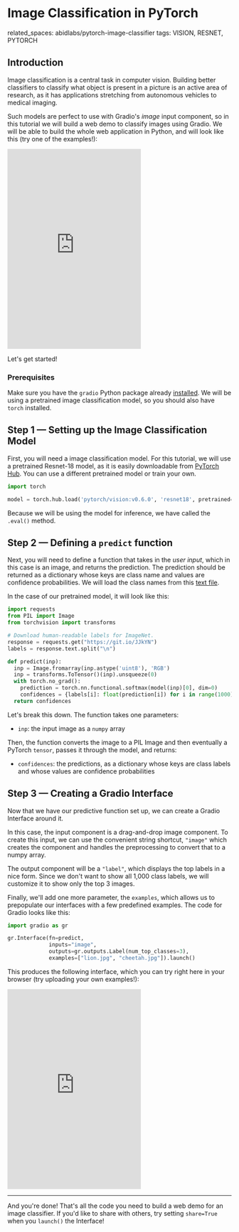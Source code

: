 # Image Classification in PyTorch

related_spaces: abidlabs/pytorch-image-classifier
tags: VISION, RESNET, PYTORCH

## Introduction

Image classification is a central task in computer vision. Building better classifiers to classify what object is present in a picture is an active area of research, as it has applications stretching from autonomous vehicles to medical imaging. 

Such models are perfect to use with Gradio's *image* input component, so in this tutorial we will build a web demo to classify images using Gradio. We will be able to build the whole web application in Python, and will look like this (try one of the examples!):

<iframe src="https://hf.space/gradioiframe/abidlabs/pytorch-image-classifier/+" frameBorder="0" height="450" title="Gradio app" class="container p-0 flex-grow space-iframe" allow="accelerometer; ambient-light-sensor; autoplay; battery; camera; document-domain; encrypted-media; fullscreen; geolocation; gyroscope; layout-animations; legacy-image-formats; magnetometer; microphone; midi; oversized-images; payment; picture-in-picture; publickey-credentials-get; sync-xhr; usb; vr ; wake-lock; xr-spatial-tracking" sandbox="allow-forms allow-modals allow-popups allow-popups-to-escape-sandbox allow-same-origin allow-scripts allow-downloads"></iframe>


Let's get started!

### Prerequisites

Make sure you have the `gradio` Python package already [installed](/getting_started). We will be using a pretrained image classification model, so you should also have `torch` installed.

## Step 1 — Setting up the Image Classification Model

First, you will need a image classification model. For this tutorial, we will use a pretrained Resnet-18 model, as it is easily downloadable from [PyTorch Hub](https://pytorch.org/hub/pytorch_vision_resnet/). You can use a different pretrained model or train your own. 

```python
import torch

model = torch.hub.load('pytorch/vision:v0.6.0', 'resnet18', pretrained=True).eval()
```

Because we will be using the model for inference, we have called the `.eval()` method.

## Step 2 — Defining a `predict` function

Next, you will need to define a function that takes in the *user input*, which in this case is an image, and returns the prediction. The prediction should be returned as a dictionary whose keys are class name and values are confidence probabilities. We will load the class names from this [text file](https://git.io/JJkYN).

In the case of our pretrained model, it will look like this:

```python
import requests
from PIL import Image
from torchvision import transforms

# Download human-readable labels for ImageNet.
response = requests.get("https://git.io/JJkYN")
labels = response.text.split("\n")

def predict(inp):
  inp = Image.fromarray(inp.astype('uint8'), 'RGB')
  inp = transforms.ToTensor()(inp).unsqueeze(0)
  with torch.no_grad():
    prediction = torch.nn.functional.softmax(model(inp)[0], dim=0)
    confidences = {labels[i]: float(prediction[i]) for i in range(1000)}    
  return confidences
```

Let's break this down. The function takes one parameters:

* `inp`: the input image as a `numpy` array

Then, the function converts the image to a PIL Image and then eventually a PyTorch `tensor`, passes it through the model, and returns:

* `confidences`: the predictions, as a dictionary whose keys are class labels and whose values are confidence probabilities

## Step 3 — Creating a Gradio Interface

Now that we have our predictive function set up, we can create a Gradio Interface around it. 

In this case, the input component is a drag-and-drop image component. To create this input, we can use the convenient string shortcut, `"image"` which creates the component and handles the preprocessing to convert that to a numpy array. 

The output component will be a `"label"`, which displays the top labels in a nice form. Since we don't want to show all 1,000 class labels, we will customize it to show only the top 3 images.

Finally, we'll add one more parameter, the `examples`, which allows us to prepopulate our interfaces with a few predefined examples. The code for Gradio looks like this:

```python
import gradio as gr

gr.Interface(fn=predict, 
             inputs="image",
             outputs=gr.outputs.Label(num_top_classes=3),
             examples=["lion.jpg", "cheetah.jpg"]).launch()
```

This produces the following interface, which you can try right here in your browser (try uploading your own examples!):

<iframe src="https://hf.space/gradioiframe/abidlabs/pytorch-image-classifier/+" frameBorder="0" height="450" title="Gradio app" class="container p-0 flex-grow space-iframe" allow="accelerometer; ambient-light-sensor; autoplay; battery; camera; document-domain; encrypted-media; fullscreen; geolocation; gyroscope; layout-animations; legacy-image-formats; magnetometer; microphone; midi; oversized-images; payment; picture-in-picture; publickey-credentials-get; sync-xhr; usb; vr ; wake-lock; xr-spatial-tracking" sandbox="allow-forms allow-modals allow-popups allow-popups-to-escape-sandbox allow-same-origin allow-scripts allow-downloads"></iframe>

----------

And you're done! That's all the code you need to build a web demo for an image classifier. If you'd like to share with others, try setting `share=True` when you `launch()` the Interface!

